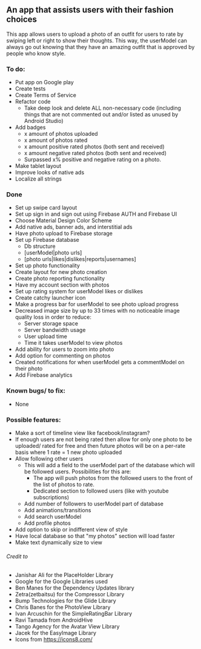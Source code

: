## An app that assists users with their fashion choices

This app allows users to upload a photo of an outfit for users to rate by swiping left or right to show their thoughts. This way, the userModel can always go out knowing that they have an amazing outfit that is approved by people who know style.

### To do:
 * Put app on Google play
 * Create tests
 * Create Terms of Service
 * Refactor code
     * Take deep look and delete ALL non-necessary code (including things that are not commented out and/or listed as unused by Android Studio)
* Add badges
     * x amount of photos uploaded
     * x amount of photos rated
     * x amount positive rated photos (both sent and received)
     * x amount negative rated photos (both sent and received)
     * Surpassed x% positive and negative rating on a photo.
* Make tablet layout
* Improve looks of native ads
* Localize all strings

### Done
 * Set up swipe card layout
 * Set up sign in and sign out using Firebase AUTH and Firebase UI
 * Choose Material Design Color Scheme
 * Add native ads, banner ads, and interstitial ads
 * Have photo upload to Firebase storage
 * Set up Firebase database
   * Db structure
    * [userModel|photo urls]
    * [photo urls|likes|dislikes|reports|usernames]
 * Set up photo functionality
 * Create layout for new photo creation
 * Create photo reporting functionality
 * Have my account section with photos
 * Set up rating system for userModel likes or dislikes
 * Create catchy launcher icon
 * Make a progress bar for userModel to see photo upload progress
 * Decreased image size by up to 33 times with no noticeable image quality loss in order to reduce:
     * Server storage space
     * Server bandwidth usage
     * User upload time
     * Time it takes userModel to view photos
 * Add ability for users to zoom into photo
 * Add option for commenting on photos
 * Created notifications for when userModel gets a commentModel on their photo
  * Add Firebase analytics

### Known bugs/ to fix:
   * None



### Possible features:
* Make a sort of timeline view like facebook/instagram?
* If enough users are not being rated then allow for only one photo to be uploaded/ rated for free and then future photos will be on a per-rate basis where 1 rate = 1 new photo uploaded
* Allow following other users
   * This will add a field to the userModel part of the database which will be followed users. Possibilities for this are:
     * The app will push photos from the followed users to the front of the list of photos to rate.
     * Dedicated section to followed users (like with youtube subscriptions)
   * Add number of followers to userModel part of database
   * Add animations/transitions
   * Add search userModel
   * Add profile photos
 * Add option to skip or indifferent view of style
 * Have local database so that "my photos" section will load faster
 * Make text dynamically size to view



###### Credit to

* Janishar Ali for the PlaceHolder Library
* Google for the Google Libraries used
* Ben Manes for the Dependency Updates library
* Zetra(zetbaitsu) for the Compressor Library
* Bump Technologies for the Glide Library
* Chris Banes for the PhotoView Library
* Ivan Arcuschin for the SimpleRatingBar Library
* Ravi Tamada from AndroidHive
* Tango Agency for the Avatar View Library
* Jacek for the EasyImage Library
* Icons from https://icons8.com/
